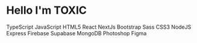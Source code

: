 # Hello I'm TOXIC

TypeScript JavaScript HTML5 React NextJs Bootstrap Sass CSS3 NodeJS Express Firebase Supabase MongoDB Photoshop Figma
